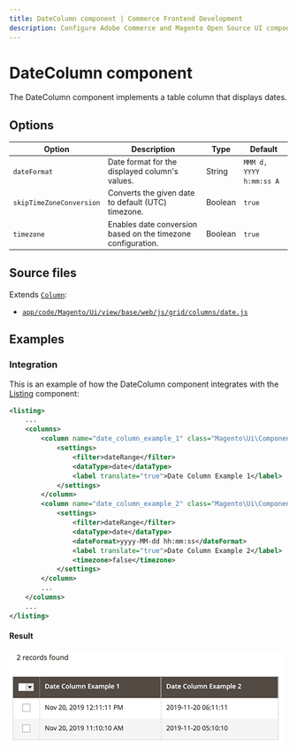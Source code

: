 ```yaml
---
title: DateColumn component | Commerce Frontend Development
description: Configure Adobe Commerce and Magento Open Source UI components and integrate them with other components.
---
```


# DateColumn component

The DateColumn component implements a table column that displays dates.

## Options

| Option | Description | Type | Default |
| --- | --- | --- | --- |
| `dateFormat` | Date format for the displayed column's values. | String | `MMM d, YYYY h:mm:ss A` |
| `skipTimeZoneConversion` | Converts the given date to default (UTC) timezone. | Boolean | `true` |
| `timezone` | Enables date conversion based on the timezone configuration. | Boolean | `true` |

## Source files

Extends [`Column`](column.html):

-  [`app/code/Magento/Ui/view/base/web/js/grid/columns/date.js`](https://github.com/magento/magento2/blob/2.4/app/code/Magento/Ui/view/base/web/js/grid/columns/date.js)

## Examples

### Integration

This is an example of how the DateColumn component integrates with the [Listing](listing-grid.html) component:

```xml
<listing>
    ...
    <columns>
        <column name="date_column_example_1" class="Magento\Ui\Component\Listing\Columns\Date" component="Magento_Ui/js/grid/columns/date">
            <settings>
                <filter>dateRange</filter>
                <dataType>date</dataType>
                <label translate="true">Date Column Example 1</label>
            </settings>
        </column>
        <column name="date_column_example_2" class="Magento\Ui\Component\Listing\Columns\Date" component="Magento_Ui/js/grid/columns/date">
            <settings>
                <filter>dateRange</filter>
                <dataType>date</dataType>
                <dateFormat>yyyy-MM-dd hh:mm:ss</dateFormat>
                <label translate="true">Date Column Example 2</label>
                <timezone>false</timezone>
            </settings>
        </column>
        ...
    </columns>
    ...
</listing>
```

#### Result

![DateColumn Component Example](../_images/ui-components/ui-date-column-result.png)
